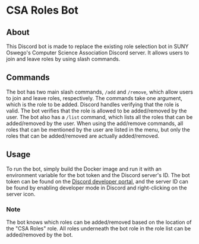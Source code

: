 # CSA Roles Bot

## About
This Discord bot is made to replace the existing role selection bot in
SUNY Oswego's Computer Science Association Discord server. It allows users
to join and leave roles by using slash commands.

## Commands
The bot has two main slash commands, `/add` and `/remove`, which allow users
to join and leave roles, respectively. The commands take one argument, which
is the role to be added. Discord handles verifying that the role is valid.
The bot verifies that the role is allowed to be added/removed by the user.
The bot also has a `/list` command, which lists all the roles that can be
added/removed by the user. When using the add/remove commands, all
roles that can be mentioned by the user are listed in the menu, but only the
roles that can be added/removed are actually added/removed.

## Usage
To run the bot, simply build the Docker image and run it with an environment
variable for the bot token and the Discord server's ID. The bot token can be
found on the [Discord developer portal](https://discord.com/developers/applications),
and the server ID can be found by enabling developer mode in Discord and
right-clicking on the server icon.

### Note
The bot knows which roles can be added/removed based on the location of the
"CSA Roles" role. All roles underneath the bot role in the role list can be
added/removed by the bot.
